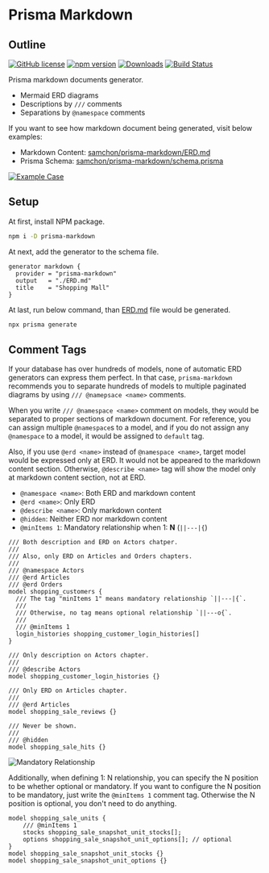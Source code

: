 # Prisma Markdown
## Outline
[![GitHub license](https://img.shields.io/badge/license-MIT-blue.svg)](https://github.com/samchon/prisma-markdown/blob/master/LICENSE)
[![npm version](https://img.shields.io/npm/v/prisma-markdown.svg)](https://www.npmjs.com/package/prisma-markdown)
[![Downloads](https://img.shields.io/npm/dm/prisma-markdown.svg)](https://www.npmjs.com/package/prisma-markdown)
[![Build Status](https://github.com/samchon/prisma-markdown/workflows/build/badge.svg)](https://github.com/samchon/prisma-markdown/actions?query=workflow%3Abuild)

Prisma markdown documents generator.

  - Mermaid ERD diagrams
  - Descriptions by `///` comments
  - Separations by `@namespace` comments

If you want to see how markdown document being generated, visit below examples:

  - Markdown Content: [samchon/prisma-markdown/ERD.md](https://github.com/samchon/prisma-markdown/blob/master/ERD.md)
  - Prisma Schema: [samchon/prisma-markdown/schema.prisma](https://github.com/samchon/prisma-markdown/blob/master/schema.prisma)

[![Example Case](https://github-production-user-asset-6210df.s3.amazonaws.com/13158709/268175441-80ca9c8e-4c96-4deb-a8cb-674e9845ebf6.png)](https://github.com/samchon/prisma-markdown/blob/master/ERD.md)




## Setup
At first, install NPM package.

```bash
npm i -D prisma-markdown
```

At next, add the generator to the schema file.

```prisma
generator markdown {
  provider = "prisma-markdown"
  output   = "./ERD.md"
  title    = "Shopping Mall"
}
```

At last, run below command, than [ERD.md](https://github.com/samchon/prisma-markdown/blob/master/ERD.md) file would be generated.

```bash
npx prisma generate
```




## Comment Tags
If your database has over hundreds of models, none of automatic ERD generators can express them perfect. In that case, `prisma-markdown` recommends you to separate hundreds of models to multiple paginated diagrams by using `/// @namepsace <name>` comments.

When you write `/// @namespace <name>` comment on models, they would be separated to proper sections of markdown document. For reference, you can assign multiple `@namespace`s to a model, and if you do not assign any `@namespace` to a model, it would be assigned to `default` tag.

Also, if you use `@erd <name>` instead of `@namespace <name>`, target model would be expressed only at ERD. It would not be appeared to the markdown content section. Otherwise, `@describe <name>` tag will show the model only at markdown content section, not at ERD.

  - `@namespace <name>`: Both ERD and markdown content
  - `@erd <name>`: Only ERD
  - `@describe <name>`: Only markdown content
  - `@hidden`: Neither ERD nor markdown content
  - `@minItems 1`: Mandatory relationship when 1: **N** (`||---|{`)

```prisma
/// Both description and ERD on Actors chatper.
///
/// Also, only ERD on Articles and Orders chapters.
///
/// @namespace Actors
/// @erd Articles
/// @erd Orders
model shopping_customers {
  /// The tag "minItems 1" means mandatory relationship `||---|{`.
  ///
  /// Otherwise, no tag means optional relationship `||---o{`.
  ///
  /// @minItems 1
  login_histories shopping_customer_login_histories[]
}

/// Only description on Actors chapter.
///
/// @describe Actors
model shopping_customer_login_histories {}

/// Only ERD on Articles chapter.
///
/// @erd Articles
model shopping_sale_reviews {}

/// Never be shown.
///
/// @hidden
model shopping_sale_hits {}
```

![Mandatory Relationship](https://github.com/samchon/prisma-markdown/assets/13158709/b382cf64-5047-4a00-b77f-7c3427010090)

Additionally, when defining 1: N relationship, you can specify the N position to be whether optional or mandatory. If you want to configure the N position to be mandatory, just write the `@minItems 1` comment tag. Otherwise the N position is optional, you don't need to do anything.

```prisma
model shopping_sale_units {
    /// @minItems 1
    stocks shopping_sale_snapshot_unit_stocks[];
    options shopping_sale_snapshot_unit_options[]; // optional
}
model shopping_sale_snapshot_unit_stocks {}
model shopping_sale_snapshot_unit_options {}
```
